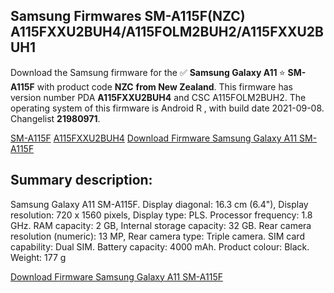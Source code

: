 <h2>Samsung Firmwares SM-A115F(NZC) A115FXXU2BUH4/A115FOLM2BUH2/A115FXXU2BUH1</h2>
Download the Samsung firmware for the ✅ <strong>Samsung Galaxy A11 </strong> ⭐ <strong>SM-A115F</strong> with product code <strong>NZC</strong> <strong> from New Zealand</strong>. This firmware has version number PDA <strong>A115FXXU2BUH4</strong> and CSC A115FOLM2BUH2. The operating system of this firmware is Android R , with build date 2021-09-08. Changelist <strong>21980971</strong>.


[SM-A115F](https://samfirm.shop/samsung/model/SM-A115F)
[A115FXXU2BUH4](https://samfirm.shop/samsung/pda/A115FXXU2BUH4)
[Download Firmware Samsung Galaxy A11 SM-A115F](https://samfirm.shop/samsung/firmware/455077)
<h2>Summary description:</h2>
<p>Samsung Galaxy A11 SM-A115F. Display diagonal: 16.3 cm (6.4"), Display resolution: 720 x 1560 pixels, Display type: PLS. Processor frequency: 1.8 GHz. RAM capacity: 2 GB, Internal storage capacity: 32 GB. Rear camera resolution (numeric): 13 MP, Rear camera type: Triple camera. SIM card capability: Dual SIM. Battery capacity: 4000 mAh. Product colour: Black. Weight: 177 g</p>


[Download Firmware Samsung Galaxy A11 SM-A115F](https://samfirm.shop/samsung/firmware/455077)
